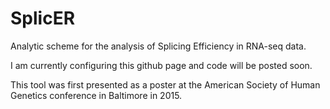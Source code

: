 # SplicER
Analytic scheme for the analysis of Splicing Efficiency in RNA-seq data.  
  
I am currently configuring this github page and code will be posted soon.
  
This tool was first presented as a poster at the American Society of Human Genetics conference in Baltimore in 2015.  
